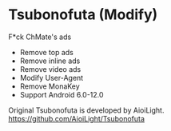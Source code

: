 # Tsubonofuta (Modify)

F*ck ChMate's ads

* Remove top ads
* Remove inline ads
* Remove video ads
* Modify User-Agent
* Remove MonaKey
* Support Android 6.0-12.0

Original Tsubonofuta is developed by AioiLight.
https://github.com/AioiLight/Tsubonofuta
